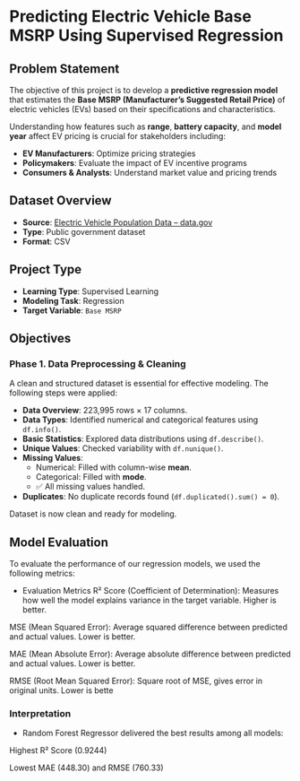 # Predicting Electric Vehicle Base MSRP Using Supervised Regression

## Problem Statement
The objective of this project is to develop a **predictive regression model** that estimates the **Base MSRP (Manufacturer’s Suggested Retail Price)** of electric vehicles (EVs) based on their specifications and characteristics.

Understanding how features such as **range**, **battery capacity**, and **model year** affect EV pricing is crucial for stakeholders including:

- **EV Manufacturers**: Optimize pricing strategies  
- **Policymakers**: Evaluate the impact of EV incentive programs  
- **Consumers & Analysts**: Understand market value and pricing trends

 ##  Dataset Overview

- **Source**: [Electric Vehicle Population Data – data.gov](https://catalog.data.gov/dataset/electric-vehicle-population-data)
- **Type**: Public government dataset  
- **Format**: CSV



##  Project Type

- **Learning Type**: Supervised Learning  
- **Modeling Task**: Regression  
- **Target Variable**: `Base MSRP`  



##  Objectives

### Phase 1. Data Preprocessing & Cleaning

A clean and structured dataset is essential for effective modeling. The following steps were applied:

- **Data Overview**: 223,995 rows × 17 columns.
- **Data Types**: Identified numerical and categorical features using `df.info()`.
- **Basic Statistics**: Explored data distributions using `df.describe()`.
- **Unique Values**: Checked variability with `df.nunique()`.
- **Missing Values**:
  - Numerical: Filled with column-wise **mean**.
  - Categorical: Filled with **mode**.
  - ✅ All missing values handled.
- **Duplicates**: No duplicate records found (`df.duplicated().sum() = 0`).

 Dataset is now clean and ready for modeling.


## Model Evaluation
To evaluate the performance of our regression models, we used the following metrics:

- Evaluation Metrics
R² Score (Coefficient of Determination): Measures how well the model explains variance in the target variable. Higher is better.

MSE (Mean Squared Error): Average squared difference between predicted and actual values. Lower is better.

MAE (Mean Absolute Error): Average absolute difference between predicted and actual values. Lower is better.

RMSE (Root Mean Squared Error): Square root of MSE, gives error in original units. Lower is bette

### Interpretation
- Random Forest Regressor delivered the best results among all models:

Highest R² Score (0.9244)

Lowest MAE (448.30) and RMSE (760.33)

